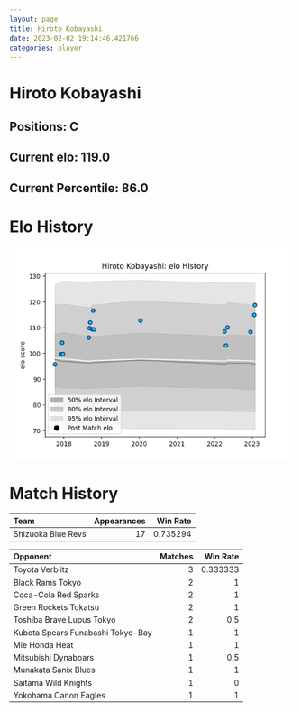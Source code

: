 ```yaml
---  
layout: page  
title: Hiroto Kobayashi  
date: 2023-02-02 19:14:46.421766  
categories: player  
---
```

# Hiroto Kobayashi

## Positions: C

## Current elo: 119.0

## Current Percentile: 86.0

# Elo History


![elo history](history_HirotoKobayashi.png)
# Match History


| Team               |   Appearances |   Win Rate |
|:-------------------|--------------:|-----------:|
| Shizuoka Blue Revs |            17 |   0.735294 |

| Opponent                          |   Matches |   Win Rate |
|:----------------------------------|----------:|-----------:|
| Toyota Verblitz                   |         3 |   0.333333 |
| Black Rams Tokyo                  |         2 |   1        |
| Coca-Cola Red Sparks              |         2 |   1        |
| Green Rockets Tokatsu             |         2 |   1        |
| Toshiba Brave Lupus Tokyo         |         2 |   0.5      |
| Kubota Spears Funabashi Tokyo-Bay |         1 |   1        |
| Mie Honda Heat                    |         1 |   1        |
| Mitsubishi Dynaboars              |         1 |   0.5      |
| Munakata Sanix Blues              |         1 |   1        |
| Saitama Wild Knights              |         1 |   0        |
| Yokohama Canon Eagles             |         1 |   1        |